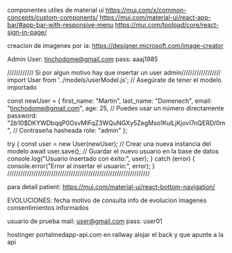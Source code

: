 
componentes utiles de material ui
https://mui.com/x/common-concepts/custom-components/
https://mui.com/material-ui/react-app-bar/#app-bar-with-responsive-menu
https://mui.com/toolpad/core/react-sign-in-page/

creacion de imagenes por ia:
https://designer.microsoft.com/image-creator

Admin User: tinchodome@gmail.com    pass: aaaj1985

//////////// Si por algun motivo hay que insertar un user admin//////////////////
import User from '../models/userModel.js'; // Asegúrate de tener el modelo importado

const newUser = {
    first_name: "Martin",
    last_name: "Domenech",
    email: "tinchodome@gmail.com",
    age: 25, // Puedes usar un número directamente
    password: "$2b$10$DKYWDbqqP0OsvMlFqZ3WQuNGXy5ZegMso1KulLjKjovI7nQERD/0m", // Contraseña hasheada
    role: "admin"
};

try {
    const user = new User(newUser); // Crear una nueva instancia del modelo
    await user.save(); // Guardar el nuevo usuario en la base de datos
    console.log("Usuario insertado con éxito:", user);
} catch (error) {
    console.error("Error al insertar el usuario:", error);
}
/////////////////////////////////////////////////////////////////
 
para detail patient:
https://mui.com/material-ui/react-bottom-navigation/

EVOLUCIONES:
    fecha
    motivo de consulta
    info de evolucion
    imagenes
    consentimientos informados



usuario de prueba
mail: user@gmail.com
pass: user01


hostinger portalmedapp-api.com
en railway alojar el back y que apunte a la api
